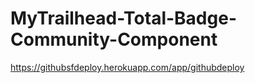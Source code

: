 # MyTrailhead-Total-Badge-Community-Component

https://githubsfdeploy.herokuapp.com/app/githubdeploy
